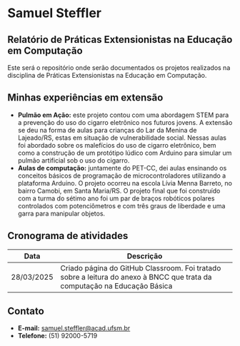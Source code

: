 # Samuel Steffler

## Relatório de Práticas Extensionistas na Educação em Computação
Este será o repositório onde serão documentados os projetos realizados na disciplina de Práticas Extensionistas na Educação em Computação.

## Minhas experiências em extensão
- **Pulmão em Ação:** este projeto contou com uma abordagem STEM para a prevenção do uso do cigarro eletrônico nos futuros jovens. A extensão se deu na forma de aulas para crianças do Lar da Menina de Lajeado/RS, estas em situação de vulnerabilidade social. Nessas aulas foi abordado sobre os malefícios do uso de cigarro eletrônico, bem como a construção de um protótipo lúdico com Arduino para simular um pulmão artificial sob o uso do cigarro.
- **Aulas de computação:** juntamente do PET-CC, dei aulas ensinando os conceitos básicos de programação de microcontroladores utilizando a plataforma Arduino. O projeto ocorreu na escola Lívia Menna Barreto, no bairro Camobi, em Santa Maria/RS. O projeto final que foi construído com a turma do sétimo ano foi um par de braços robóticos polares controlados com potenciômetros e com três graus de liberdade e uma garra para manipular objetos.

## Cronograma de atividades
| Data         | Descrição       |
|--------------|---------------|
| 28/03/2025   | Criado página do GitHub Classroom. Foi tratado sobre a leitura do anexo à BNCC que trata da computação na Educação Básica     |

## Contato
- **E-mail:** samuel.steffler@acad.ufsm.br
- **Telefone:** (51) 92000-5719
